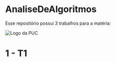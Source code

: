 # AnaliseDeAlgoritmos

Esse repositório possui 3 trabalhos para a matéria:

![Logo da PUC](https://logodownload.org/wp-content/uploads/2015/02/puc-rio-logo-2.jpg)

# 1 - T1
